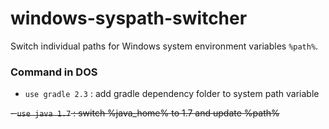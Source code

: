 # windows-syspath-switcher

Switch individual paths for Windows system environment variables `%path%`.

### Command in DOS
- `use gradle 2.3` : add gradle dependency folder to system path variable

~~- `use java 1.7` : switch %java_home% to 1.7 and update %path%~~